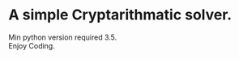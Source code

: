 # A simple Cryptarithmatic solver.<br />
Min python version required 3.5.<br />
Enjoy Coding.<br />

